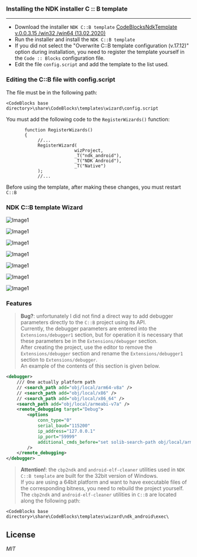 ### Installing the NDK installer C :: B template

----------

- Download the installer `NDK C::B template` [CodeBlocksNdkTemplate v.0.0.3.15 /win32 /win64 (13.02.2020)](https://clclon.github.io/Code-Blocks-Android-NDK/CodeBlocksNdkTemplate.exe)  
- Run the installer and install the `NDK C::B template`  
- If you did not select the "Overwrite C::B template configuration (v.17.12)" option during installation, you need to register the template yourself in the `Code :: Blocks` configuration file.  
- Edit the file `config.script` and add the template to the list used.  

### Editing the C::B file with config.script

The file must be in the following path:
```
<CodeBlocks base directory>\share\CodeBlocks\templates\wizard\config.script

```

You must add the following code to the `RegisterWizards()` function:
```
       function RegisterWizards()
       {
            //...
            RegisterWizard(
                          wizProject,
                          _T("ndk_android"),
                          _T("NDK Android"),
                          _T("Native")
            );
            //...
```

Before using the template, after making these changes, you must restart `C::B`
 
 
### NDK C::B template Wizard

![Image1](img/Wizard1.png)

![Image1](img/Wizard2.png)

![Image1](img/Wizard3.png)

![Image1](img/Wizard4.png)

![Image1](img/Wizard5.png)

![Image1](img/Wizard6.png)

![Image1](img/Wizard7.png)


### Features

> __Bug?__: unfortunately I did not find a direct way to add debugger parameters directly to the `C::B` project using its API.  
> Currently, the debugger parameters are entered into the `Extensions/debugger1` section, but for operation it is necessary that these parameters be in the `Extensions/debugger` section.  
> After creating the project, use the editor to remove the `Extensions/debugger` section and rename the `Extensions/debugger1` section to `Extensions/debugger`.  
> An example of the contents of this section is given below.  

```xml
<debugger>
	/// One actually platform path
	// <search_path add="obj/local/arm64-v8a" />
	// <search_path add="obj/local/x86" />
	// <search_path add="obj/local/x86_64" />
	<search_path add="obj/local/armeabi-v7a" />
	<remote_debugging target="Debug">
		<options
			conn_type="0"
			serial_baud="115200"
			ip_address="127.0.0.1"
			ip_port="59999"
			additional_cmds_before="set solib-search-path obj/local/armeabi-v7a&#x0A;file obj/local/armeabi-v7a/$(TARGET_OUTPUT_BASENAME)&#x0A;"
		/>
	</remote_debugging>
</debugger>
```

> __Attention!__: the `cbp2ndk` and `android-elf-cleaner` utilities used in `NDK C::B template` are built for the 32bit version of Windows.  
> If you are using a 64bit platform and want to have executable files of the corresponding bitness, you need to rebuild the project yourself.  
> The `cbp2ndk` and `android-elf-cleaner` utilities in `C::B` are located along the following path:  

```
<CodeBlocks base directory>\share\CodeBlocks\templates\wizard\ndk_android\exec\
```

## License
 
  _MIT_
 
